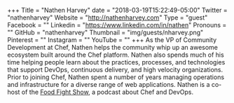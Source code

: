 +++
Title = "Nathen Harvey"
date = "2018-03-19T15:22:49-05:00"
Twitter = "nathenharvey"
Website = "http://nathenharvey.com"
Type = "guest"
Facebook = ""
Linkedin = "https://www.linkedin.com/in/nathen"
Pronouns = ""
GitHub = "nathenharvey"
Thumbnail = "img/guests/nharvey.png"
Pinterest = ""
Instagram = ""
YouTube = ""
+++
As the VP of Community Development at Chef, Nathen helps the community whip up an awesome ecosystem built around the Chef platform. Nathen also spends much of his time helping people learn about the practices, processes, and technologies that support DevOps, continuous delivery, and high velocity organizations. Prior to joining Chef, Nathen spent a number of years managing operations and infrastructure for a diverse range of web applications. Nathen is a co-host of the [Food Fight Show](http://www.foodfightshow.org), a podcast about Chef and DevOps.
